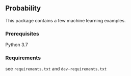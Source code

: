 ## Probability
This package contains a few machine learning examples.

### Prerequisites
Python 3.7

### Requirements
see `requirements.txt` and `dev-requirements.txt`
